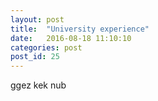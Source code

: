 ```yaml
---
layout: post
title:  "University experience"
date:   2016-08-18 11:10:10
categories: post
post_id: 25
---
```


ggez kek nub
